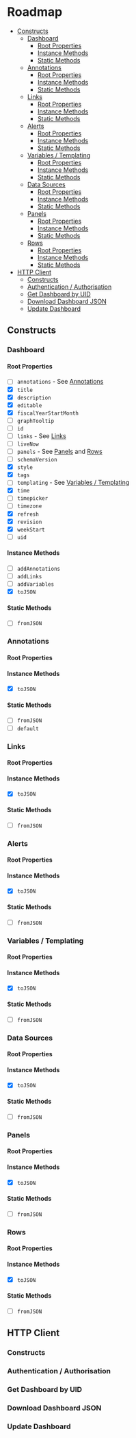 # Roadmap

- [Constructs](#constructs)
  - [Dashboard](#dashboard)
    - [Root Properties](#root-properties)
    - [Instance Methods](#instance-methods)
    - [Static Methods](#static-methods)
  - [Annotations](#annotations)
    - [Root Properties](#root-properties-1)
    - [Instance Methods](#instance-methods-1)
    - [Static Methods](#static-methods-1)
  - [Links](#links)
    - [Root Properties](#root-properties-2)
    - [Instance Methods](#instance-methods-2)
    - [Static Methods](#static-methods-2)
  - [Alerts](#alerts)
    - [Root Properties](#root-properties-3)
    - [Instance Methods](#instance-methods-3)
    - [Static Methods](#static-methods-3)
  - [Variables / Templating](#variables--templating)
    - [Root Properties](#root-properties-4)
    - [Instance Methods](#instance-methods-4)
    - [Static Methods](#static-methods-4)
  - [Data Sources](#data-sources)
    - [Root Properties](#root-properties-5)
    - [Instance Methods](#instance-methods-5)
    - [Static Methods](#static-methods-5)
  - [Panels](#panels)
    - [Root Properties](#root-properties-6)
    - [Instance Methods](#instance-methods-6)
    - [Static Methods](#static-methods-6)
  - [Rows](#rows)
    - [Root Properties](#root-properties-7)
    - [Instance Methods](#instance-methods-7)
    - [Static Methods](#static-methods-7)
- [HTTP Client](#http-client)
  - [Constructs](#constructs-1)
  - [Authentication / Authorisation](#authentication--authorisation)
  - [Get Dashboard by UID](#get-dashboard-by-uid)
  - [Download Dashboard JSON](#download-dashboard-json)
  - [Update Dashboard](#update-dashboard)

## Constructs

### Dashboard

#### Root Properties

- [ ] `annotations` - See [Annotations](#annotations)
- [x] `title`
- [x] `description`
- [x] `editable`
- [x] `fiscalYearStartMonth`
- [ ] `graphTooltip`
- [ ] `id`
- [ ] `links` - See [Links](#links)
- [ ] `liveNow`
- [ ] `panels` - See [Panels](#panels) and [Rows](#rows)
- [ ] `schemaVersion`
- [x] `style`
- [x] `tags`
- [ ] `templating` - See [Variables / Templating](#variables--templating)
- [x] `time`
- [ ] `timepicker`
- [ ] `timezone`
- [x] `refresh`
- [x] `revision`
- [x] `weekStart`
- [ ] `uid`

#### Instance Methods

- [ ] `addAnnotations`
- [ ] `addLinks`
- [ ] `addVariables`
- [x] `toJSON`

#### Static Methods

- [ ] `fromJSON`

### Annotations

#### Root Properties

#### Instance Methods

- [x] `toJSON`

#### Static Methods

- [ ] `fromJSON`
- [ ] `default`

### Links

#### Root Properties

#### Instance Methods

- [x] `toJSON`

#### Static Methods

- [ ] `fromJSON`

### Alerts

#### Root Properties

#### Instance Methods

- [x] `toJSON`

#### Static Methods

- [ ] `fromJSON`

### Variables / Templating

#### Root Properties

#### Instance Methods

- [x] `toJSON`

#### Static Methods

- [ ] `fromJSON`

### Data Sources

#### Root Properties

#### Instance Methods

- [x] `toJSON`

#### Static Methods

- [ ] `fromJSON`

### Panels

#### Root Properties

#### Instance Methods

- [x] `toJSON`

#### Static Methods

- [ ] `fromJSON`

### Rows

#### Root Properties

#### Instance Methods

- [x] `toJSON`

#### Static Methods

- [ ] `fromJSON`

## HTTP Client

### Constructs

### Authentication / Authorisation

### Get Dashboard by UID

### Download Dashboard JSON

### Update Dashboard
